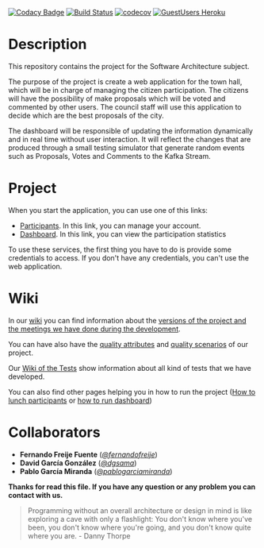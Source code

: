 [![Codacy Badge](https://api.codacy.com/project/badge/Grade/6808a4f5333e4f73a0ebeac78b3fe57b)](https://www.codacy.com/app/pablogarciamiranda/parti_i3a?utm_source=github.com&amp;utm_medium=referral&amp;utm_content=Arquisoft/parti_i3a&amp;utm_campaign=Badge_Grade)
[![Build Status](https://travis-ci.org/Arquisoft/parti_i3a.svg?branch=master)](https://travis-ci.org/Arquisoft/parti_i3a)
[![codecov](https://codecov.io/gh/Arquisoft/parti_i3a/branch/master/graph/badge.svg)](https://codecov.io/gh/Arquisoft/parti_i3a)
[![GuestUsers Heroku](https://img.shields.io/badge/View%20on-Heroku-ff69b4.svg)](http://participants-i3a.herokuapp.com/participants_i3a/) 


# Description

This repository contains the project for the Software Architecture subject.

The purpose of the project is create a web application for the town hall, which will be in charge of managing the citizen participation. The citizens will have the possibility of make proposals which will be voted and commented by other users. The council staff will use this application to decide which are the best proposals of the city.

The dashboard will be responsible of updating the information dynamically and in real time without user interaction. It will reflect the changes that are produced through a small testing simulator that generate random events such as Proposals, Votes and Comments to the Kafka Stream.

# Project

When you start the application, you can use one of this links:
- [Participants](http://participants-i3a.herokuapp.com/participants_i3a). In this link, you can manage your account.
- [Dashboard](http://localhost:8080/dashboard_i3a). In this link, you can view the participation statistics

To use these services, the first thing you have to do is provide some credentials to access. If you don't have any credentials, you can't use the web application.

# Wiki

In our [wiki](https://github.com/Arquisoft/parti_i3a/wiki) you can find information about the [versions of the project and the meetings we have done during the development](https://github.com/Arquisoft/parti_i3a/wiki/Versions-and-meetings).

You can have also have the [quality attributes](https://github.com/Arquisoft/parti_i3a/wiki/Quality-Attributes) and [quality scenarios](https://github.com/Arquisoft/parti_i3a/wiki/Quality-Scenarios) of our project.

Our [Wiki of the Tests](https://github.com/Arquisoft/parti_i3a/wiki/Testing) show information about all kind of tests that we have developed.


You can also find other pages helping you in how to run the project ([How to lunch participants](https://github.com/Arquisoft/parti_i3a/wiki/How-to-lunch-Participants) or [how to run dashboard](https://github.com/Arquisoft/parti_i3a/wiki/How-to-run-Dashboard))

# Collaborators

- **Fernando Freije Fuente** (_[@fernandofreije](https://github.com/fernandofreije)_)
- **David García González** (_[@dgsama](https://github.com/dgsama)_)
- **Pablo García Miranda** (_[@pablogarciamiranda](https://github.com/pablogarciamiranda)_)


**Thanks for read this file. If you have any question or any problem you can contact with us.**
>Programming without an overall architecture or design in mind is like exploring a cave with only a flashlight: You don't know where you've been, you don't know where you're going, and you don't know quite where you are. - Danny Thorpe
